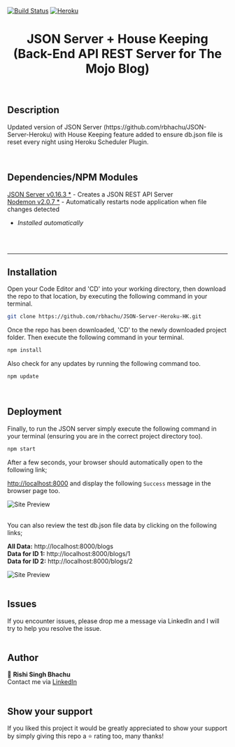 [![Build Status](https://travis-ci.org/gelstudios/gitfiti.svg?branch=master)](https://github.com/rbhachu/JSON-Server-Heroku-HK) [![Heroku](https://heroku-badge.herokuapp.com/?app=rbhachu-json-server-heroku-hk)](https://github.com/rbhachu/JSON-Server-Heroku-HK)


<h1 align="center">JSON Server + House Keeping<br>(Back-End API REST Server for The Mojo Blog)</h1>
<br>


## Description
<p>Updated version of JSON Server (https://github.com/rbhachu/JSON-Server-Heroku) with House Keeping feature added to ensure db.json file is reset every night using Heroku Scheduler Plugin.
</p><br>


## Dependencies/NPM Modules
[JSON Server v0.16.3 *](https://www.npmjs.com/package/json-server) - Creates a JSON REST API Server<br>
[Nodemon v2.0.7 *](https://www.npmjs.com/package/nodemon) - Automatically restarts node application when file changes detected
<i>
* Installed automatically<br>
</i>
<br><br>


---

## Installation 
<p>Open your Code Editor and 'CD' into your working directory, then download the repo to that location, by executing the following command in your terminal.<p>

```sh
git clone https://github.com/rbhachu/JSON-Server-Heroku-HK.git
```

<p>Once the repo has been downloaded, 'CD' to the newly downloaded project folder. Then execute the following command in your terminal.<p>

```sh
npm install
```

<p>Also check for any updates by running the following command too.<p>

```sh
npm update
```
<br>




## Deployment
<p>Finally, to run the JSON server simply execute the following command in your terminal (ensuring you are in the correct project directory too).</p>

```sh
npm start
```

<p>After a few seconds, your browser should automatically open to the following link; 

[http://localhost:8000](http://localhost:8000) and display the following `Success` message in the browser page too.</p>

![Site Preview](./imgs-readme/site-preview.png)
<br><br>

<p>You can also review the test db.json file data by clicking on the following links;<br>

**All Data:** http://localhost:8000/blogs<br>
**Data for ID 1:** http://localhost:8000/blogs/1<br>
**Data for ID 2:** http://localhost:8000/blogs/2
</p>

![Site Preview](./imgs-readme/site-preview2.png)
<br><br>


## Issues
If you encounter issues, please drop me a message via LinkedIn and I will try to help you resolve the issue.
<br><br>


## Author
👤 **Rishi Singh Bhachu**<br>
Contact me via [LinkedIn](https://www.linkedin.com/in/rishisinghbhachu/)
<br><br>


## Show your support
If you liked this project it would be greatly appreciated to show your support by simply giving this repo a ⭐️ rating too, many thanks!